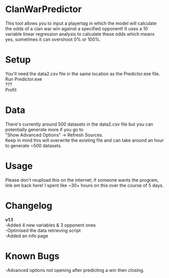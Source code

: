 # ClanWarPredictor

This tool allows you to input a playertag in which the model will calculate the odds of a clan war win against a specified opponent!
It uses a 10 variable linear regression analysis to calculate these odds which means yes, sometimes it can overshoot 0% or 100%.

# Setup
You'll need the data2.csv file in the same location as the Predictor.exe file.  
Run Predictor.exe  
???  
Profit  

# Data
There's currently around 500 datasets in the data2.csv file but you can potentially generate more if you go to  
"Show Advanced Options" -> Refresh Sources.  
Keep in mind this will overwrite the existing file
and can take around an hour to generate ~500 datasets.

# Usage
Please don't reupload this on the internet; if someone wants the program, link em back here! I spent like ~30+ hours on this over the course
of 5 days.

# Changelog
**v1.1**  
-Added 4 new variables & 3 opponent ones  
-Optimised the data retrieving script  
-Added an info page  

# Known Bugs
-Advanced options not opening after predicting a win then closing.
